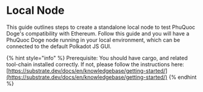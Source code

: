 # Local Node

This guide outlines steps to create a standalone local node to test PhuQuoc Doge's compatibility with Ethereum. Follow this guide and you will have a PhuQuoc Doge node running in your local environment, which can be connected to the default Polkadot JS GUI.

{% hint style="info" %}
Prerequisite: You should have cargo, and related tool-chain installed correctly. If not, please follow the instructions here: [https://substrate.dev/docs/en/knowledgebase/getting-started/](https://substrate.dev/docs/en/knowledgebase/getting-started/)
{% endhint %}

